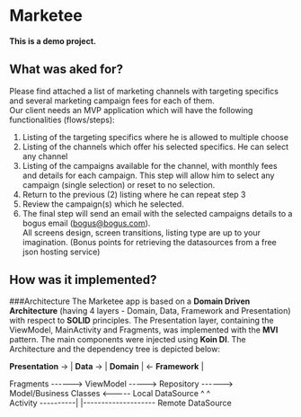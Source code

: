 # Marketee
#### This is a demo project.


## What was aked for?

Please find attached a list of marketing channels with targeting specifics and several marketing  campaign fees for each of them.  
Our client needs an MVP application which will have the following functionalities (flows/steps):  
1. Listing of the targeting specifics where he is allowed to multiple choose
2. Listing of the channels which offer his selected specifics. He can select any channel  
3. Listing of the campaigns available for the channel, with monthly fees and details for each  campaign. This step will allow him to select any campaign (single selection) or reset to no  selection.  
4. Return to the previous (2) listing where he can repeat step 3  
5. Review the campaign(s) which he selected.  
6. The final step will send an email with the selected campaigns details to a bogus email  (bogus@bogus.com).  
All screens design, screen transitions, listing type are up to your imagination.  (Bonus points for retrieving the datasources from a free json hosting service) 


## How was it implemented?

###Architecture
The Marketee app is based on a **Domain Driven Architecture** (having 4 layers - Domain, Data, Framework and Presentation) with respect to **SOLID** principles. The Presentation layer, containing the ViewModel, MainActivity and Fragments, was implemented with the **MVI** pattern. The main components were injected using **Koin DI**. 
The Architecture and the dependency tree is depicted below:

**Presentation**            ->  |   **Data**   ->    |  **Domain**              | <-  **Framework**                 |

Fragments  ------> ViewModel -----> Repository ------>  Model/Business Classes  <----- Local DataSource
                     ^                                           ^                                        
Activity   ----------|                                           |-------------------- Remote DataSource 


                                                                                                          
                                      
